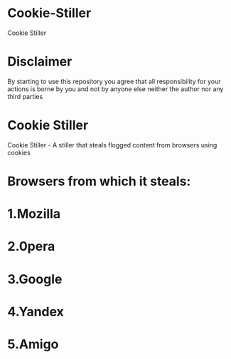 # Cookie-Stiller
Cookie Stiller

# Disclaimer
By starting to use this repository you agree that all responsibility for your actions is borne by you and not by anyone else neither the author nor any third parties

# Cookie Stiller
Cookie Stiller - A stiller that steals flogged content from browsers using cookies

# Browsers from which it steals:

# 1.Mozilla

# 2.0pera

# 3.Google

# 4.Yandex

# 5.Amigo
